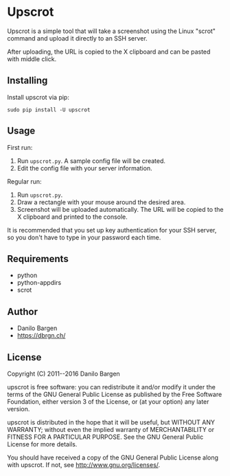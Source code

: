 # Upscrot

Upscrot is a simple tool that will take a screenshot using the Linux "scrot"
command and upload it directly to an SSH server.

After uploading, the URL is copied to the X clipboard and can be pasted with
middle click.

## Installing

Install upscrot via pip:

    sudo pip install -U upscrot

## Usage

First run:

1. Run `upscrot.py`. A sample config file will be created.
2. Edit the config file with your server information.

Regular run:

1. Run `upscrot.py`.
2. Draw a rectangle with your mouse around the desired area.
3. Screenshot will be uploaded automatically. The URL will be
   copied to the X clipboard and printed to the console.

It is recommended that you set up key authentication for your SSH server, so
you don't have to type in your password each time.

## Requirements

* python
* python-appdirs
* scrot

## Author

* Danilo Bargen
* https://dbrgn.ch/

## License

Copyright (C) 2011--2016 Danilo Bargen

upscrot is free software: you can redistribute it and/or modify it under the
terms of the GNU General Public License as published by the Free Software
Foundation, either version 3 of the License, or (at your option) any later
version.

upscrot is distributed in the hope that it will be useful, but WITHOUT ANY
WARRANTY; without even the implied warranty of MERCHANTABILITY or FITNESS FOR A
PARTICULAR PURPOSE. See the GNU General Public License for more details.

You should have received a copy of the GNU General Public License along with
upscrot. If not, see http://www.gnu.org/licenses/.
